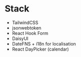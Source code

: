 # Stack

- TailwindCSS
- jsonwebtoken
- React Hook Form
- DaisyUI
- DateFNS + i18n for localisation
- React DayPicker (calendar)